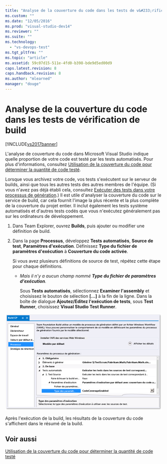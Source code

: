 ```yaml
---
title: "Analyse de la couverture du code dans les tests de v&#233;rification de build | Microsoft Docs"
ms.custom: ""
ms.date: "12/05/2016"
ms.prod: "visual-studio-dev14"
ms.reviewer: ""
ms.suite: ""
ms.technology: 
  - "vs-devops-test"
ms.tgt_pltfrm: ""
ms.topic: "article"
ms.assetid: 59c07d15-511e-4fd0-b398-bde9d5ed00d9
caps.latest.revision: 8
caps.handback.revision: 8
ms.author: "mlearned"
manager: "douge"
---
```

# Analyse de la couverture du code dans les tests de v&#233;rification de build
[!INCLUDE[vs2017banner](../code-quality/includes/vs2017banner.md)]

L'analyse de couverture du code dans Microsoft Visual Studio indique quelle proportion de votre code est testé par les tests automatisés.  Pour plus d'informations, consultez [Utilisation de la couverture du code pour déterminer la quantité de code testé](../test/using-code-coverage-to-determine-how-much-code-is-being-tested.md).  
  
 Lorsque vous archivez votre code, vos tests s'exécutent sur le serveur de builds, ainsi que tous les autres tests des autres membres de l'équipe. \(Si vous n'avez pas déjà établi cela, consultez [Exécuter des tests dans votre processus de génération](../Topic/Run%20tests%20in%20your%20build%20process.md).\) Il est utile d'analyser la couverture du code sur le service de build, car cela fournit l'image la plus récente et la plus complète de la couverture du projet entier.  Il inclut également les tests système automatisés et d'autres tests codés que vous n'exécutez généralement pas sur les ordinateurs de développement.  
  
1.  Dans Team Explorer, ouvrez **Builds**, puis ajouter ou modifier une définition de build.  
  
2.  Dans la page **Processus**, développez **Tests automatisés**, **Source de test**, **Paramètres d'exécution**.  Définissez **Type du fichier de paramètres d'exécution** à **Couverture du code activée**.  
  
     Si vous avez plusieurs définitions de source de test, répétez cette étape pour chaque définitions.  
  
    -   *Mais il n'y a aucun champ nommé **Type du fichier de paramètres d'exécution**.*  
  
         Sous **Tests automatisés**, sélectionnez **Examiner l'assembly** et choisissez le bouton de sélection **\[…\]** à la fin de la ligne.  Dans la boîte de dialogue **Ajoutez\/Editez l'exécution de tests**, sous **Test Runner**, choisissez **Visual Studio Test Runner**.  
  
 ![Définition de build pour la couverture du code](../test/media/codecoverage-plaincc.png "CodeCoverage\-plainCC")  
  
 Après l'exécution de la build, les résultats de la couverture du code s'affichent dans le résumé de la build.  
  
## Voir aussi  
 [Utilisation de la couverture du code pour déterminer la quantité de code testé](../test/using-code-coverage-to-determine-how-much-code-is-being-tested.md)